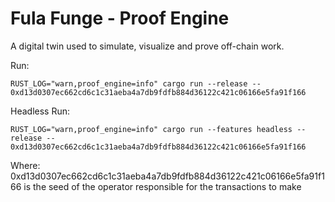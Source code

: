 # Fula Funge - Proof Engine

A digital twin used to simulate, visualize and prove off-chain work.

Run:
```
RUST_LOG="warn,proof_engine=info" cargo run --release -- 0xd13d0307ec662cd6c1c31aeba4a7db9fdfb884d36122c421c06166e5fa91f166
```
Headless Run:
```
RUST_LOG="warn,proof_engine=info" cargo run --features headless --release -- 0xd13d0307ec662cd6c1c31aeba4a7db9fdfb884d36122c421c06166e5fa91f166
```
Where: 0xd13d0307ec662cd6c1c31aeba4a7db9fdfb884d36122c421c06166e5fa91f166 is the seed of the operator responsible for the transactions to make
